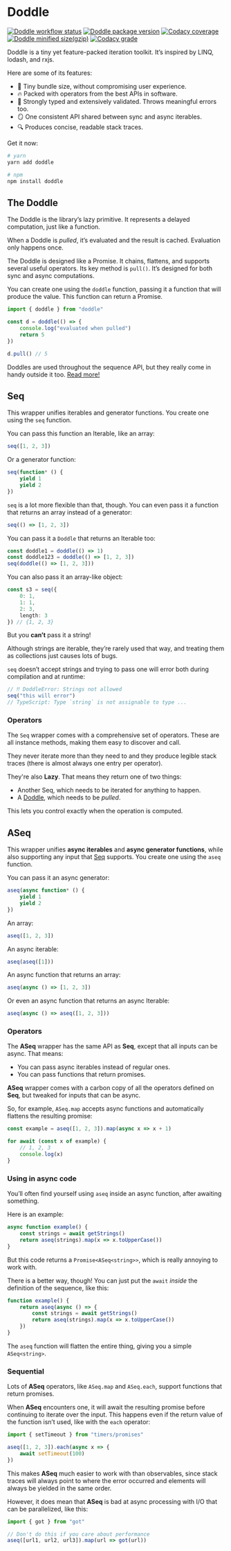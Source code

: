 # Doddle

[![Doddle workflow status](https://img.shields.io/github/actions/workflow/status/GregRos/doddle/push.yaml?style=for-the-badge)](https://github.com/GregRos/doddle/actions/workflows/push.yaml)
[![Doddle package version](https://img.shields.io/npm/v/doddle?style=for-the-badge)](https://www.npmjs.com/package/doddle)
[![Codacy coverage](https://img.shields.io/codacy/coverage/7650988ddf4741639fe6140bc28ff650?style=for-the-badge)](https://app.codacy.com/gh/GregRos/doddle/coverage)
[![Doddle minified size(gzip)](https://img.shields.io/bundlejs/size/doddle?exports=seq,doddle&style=for-the-badge&label=gzip)](https://bundlejs.com/?q=doddle&treeshake=%5B%7Bseq%2Cdoddle%7D%5D)
[![Codacy grade](https://img.shields.io/codacy/grade/7650988ddf4741639fe6140bc28ff650?style=for-the-badge)](https://app.codacy.com/gh/GregRos/doddle/dashboard?utm_source=gh&utm_medium=referral&utm_content=&utm_campaign=Badge_grade)

Doddle is a tiny yet feature-packed iteration toolkit. It’s inspired by LINQ, lodash, and rxjs.

Here are some of its features:

-   🤏 Tiny bundle size, without compromising user experience.
-   🔥 Packed with operators from the best APIs in software.
-   🤗 Strongly typed and extensively validated. Throws meaningful errors too.
-   🪞 One consistent API shared between sync and async iterables.
-   🔍 Produces concise, readable stack traces.

Get it now:

```bash
# yarn
yarn add doddle

# npm
npm install doddle
```

## The Doddle

The Doddle is the library’s lazy primitive. It represents a delayed computation, just like a function.

When a Doddle is _pulled_, it’s evaluated and the result is cached. Evaluation only happens once.

The Doddle is designed like a Promise. It chains, flattens, and supports several useful operators. Its key method is `pull()`. It’s designed for both sync and async computations.

You can create one using the `doddle` function, passing it a function that will produce the value. This function can return a Promise.

```ts
import { doddle } from "doddle"

const d = doddle(() => {
    console.log("evaluated when pulled")
    return 5
})

d.pull() // 5
```

Doddles are used throughout the sequence API, but they really come in handy outside it too. [Read more!](https://github.com/GregRos/doddle/doddle.md)

## Seq

This wrapper unifies iterables and generator functions. You create one using the `seq` function.

You can pass this function an Iterable, like an array:

```ts
seq([1, 2, 3])
```

Or a generator function:

```ts
seq(function* () {
    yield 1
    yield 2
})
```

`seq` is a lot more flexible than that, though. You can even pass it a function that returns an array instead of a generator:

```ts
seq(() => [1, 2, 3])
```

You can pass it a `Doddle` that returns an Iterable too:

```ts
const doddle1 = doddle(() => 1)
const doddle123 = doddle(() => [1, 2, 3])
seq(doddle(() => [1, 2, 3]))
```

You can also pass it an array-like object:

```ts
const s3 = seq({
    0: 1,
    1: 1,
    2: 3,
    length: 3
}) // {1, 2, 3}
```

But you **can’t** pass it a string!

Although strings are iterable, they’re rarely used that way, and treating them as collections just causes lots of bugs.

`seq` doesn’t accept strings and trying to pass one will error both during compilation and at runtime:

```ts
// ‼️ DoddleError: Strings not allowed
seq("this will error")
// TypeScript: Type `string` is not assignable to type ...
```

### Operators

The `Seq` wrapper comes with a comprehensive set of operators. These are all instance methods, making them easy to discover and call.

They never iterate more than they need to and they produce legible stack traces (there is almost always one entry per operator).

They're also **Lazy**. That means they return one of two things:

-   Another Seq, which needs to be iterated for anything to happen.
-   A [Doddle](https://github.com/GregRos/doddle/blob/master/doddle.md), which needs to be _pulled_.

This lets you control exactly when the operation is computed.

## ASeq

This wrapper unifies **async iterables** and **async generator functions**, while also supporting any input that [Seq](#Seq) supports. You create one using the `aseq` function.

You can pass it an async generator:

```ts
aseq(async function* () {
    yield 1
    yield 2
})
```

An array:

```ts
aseq([1, 2, 3])
```

An async iterable:

```ts
aseq(aseq([1]))
```

An async function that returns an array:

```ts
aseq(async () => [1, 2, 3])
```

Or even an async function that returns an async Iterable:

```ts
aseq(async () => aseq([1, 2, 3]))
```

### Operators

The **ASeq** wrapper has the same API as **Seq**, except that all inputs can be async. That means:

-   You can pass async iterables instead of regular ones.
-   You can pass functions that return promises.

**ASeq** wrapper comes with a carbon copy of all the operators defined on **Seq**, but tweaked for inputs that can be async.

So, for example, `ASeq.map` accepts async functions and automatically flattens the resulting promise:

```ts
const example = aseq([1, 2, 3]).map(async x => x + 1)

for await (const x of example) {
    // 1, 2, 3
    console.log(x)
}
```

### Using in async code

You’ll often find yourself using `aseq` inside an async function, after awaiting something.

Here is an example:

```ts
async function example() {
    const strings = await getStrings()
    return aseq(strings).map(x => x.toUpperCase())
}
```

But this code returns a `Promise<ASeq<string>>`, which is really annoying to work with.

There is a better way, though! You can just put the `await` _inside_ the definition of the sequence, like this:

```ts
function example() {
    return aseq(async () => {
        const strings = await getStrings()
        return aseq(strings).map(x => x.toUpperCase())
    })
}
```

The `aseq` function will flatten the entire thing, giving you a simple `ASeq<string>`.

### Sequential

Lots of **ASeq** operators, like `ASeq.map` and `ASeq.each`, support functions that return promises.

When **ASeq** encounters one, it will await the resulting promise before continuing to iterate over the input. This happens even if the return value of the function isn’t used, like with the `each` operator:

```ts
import { setTimeout } from "timers/promises"

aseq([1, 2, 3]).each(async x => {
    await setTimeout(100)
})
```

This makes **ASeq** much easier to work with than observables, since stack traces will always point to where the error occurred and elements will always be yielded in the same order.

However, it does mean that **ASeq** is bad at async processing with I/O that can be parallelized, like this:

```ts
import { got } from "got"

// Don't do this if you care about performance
aseq([url1, url2, url3]).map(url => got(url))
```
